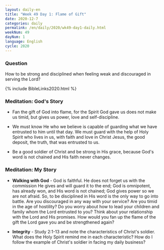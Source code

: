 ```yaml
---
layout: daily-en
title: "Week 49 Day 1: Flame of Gift"
date: 2020-12-7 
categories: daily
permalink: /en/daily/2020/wk49-day1-daily.html
weekNum: 49
dayNum: 1
language: English
cycle: 2020
---
```


### Question     
How to be strong and disciplined when feeling weak and discouraged in serving the Lord?

{% include BibleLinks2020.html %} 

### Meditation: God's Story   
+ Fan the gift of God into flame, for the Spirit God gave us does not make us timid, but gives us power, love and self-discipline. 

+ We must know He who we believe is capable of guarding what we have entrusted to him until that day. We must guard with the help of Holy Spirit who lives in us, with faith and love in Christ Jesus, the good deposit, the truth, that was entrusted to us. 

+ Be a good soldier of Christ and be strong in His grace, because God's word is not chained and His faith never changes. 

### Meditation: My Story   
+ **Walking with God** - God is faithful. He does not forget us with the commission He gives and will guard it to the end; God is omnipotent, has already won, and His word is not chained; God gives power so we are not afraid. So, to be disciplined in His word is the only way to go into battle. Are you discouraged in any way with your service? Are you timid in the age of hostility? Do you worry about how to lead your children and family whom the Lord entrusted to you? Think about your relationship with the Lord and His promises. How would you fan up the flame of the gift the Lord gave you and be strengthened again? 

+ **Integrity** - Study 2:1-13 and note the characteristics of Christ's soldier. What does the Holy Spirit remind me in each characteristic? How do I follow the example of Christ's soldier in facing my daily business? 
